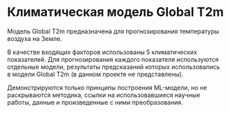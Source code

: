 # Климатическая модель Global T2m
<p>Модель Global T2m предназначена для прогнозирования температуры воздуха на Земле.</p>
<p>В качестве входящих факторов использованы 5 климатических показателей. Для прогнозирования каждого показателя используются отдельные модели, результаты предсказаний которых использовались в модели Global T2m (в данном проекте не представлены).</p>
<p>Демонстрируются только принципы построения ML-модели, но не раскрываются методика, ссылки на использовавшиеся научные работы, данные и произведенные с ними преобразования.</p>
